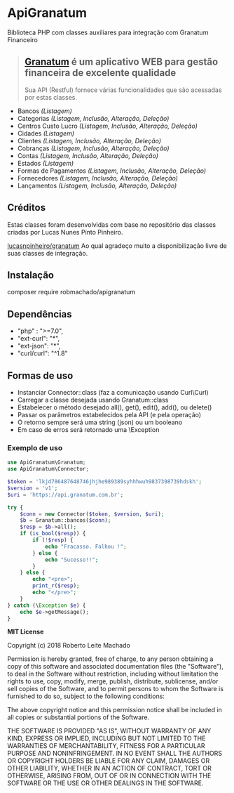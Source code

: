 # ApiGranatum

Biblioteca PHP com classes auxiliares para integração com Granatum Financeiro

> ## [Granatum](http://www.granatum.com.br) é um aplicativo WEB para gestão financeira de excelente qualidade
> Sua API (Restful) fornece várias funcionalidades que são acessadas por estas classes.  

 - Bancos *(Listagem)*
 - Categorias *(Listagem, Inclusão, Alteração, Deleção)*
 - Centros Custo Lucro *(Listagem, Inclusão, Alteração, Deleção)*
 - Cidades *(Listagem)*
 - Clientes *(Listagem, Inclusão, Alteração, Deleção)*
 - Cobranças *(Listagem, Inclusão, Alteração, Deleção)*
 - Contas *(Listagem, Inclusão, Alteração, Deleção)*
 - Estados *(Listagem)*
 - Formas de Pagamentos *(Listagem, Inclusão, Alteração, Deleção)*
 - Fornecedores *(Listagem, Inclusão, Alteração, Deleção)*
 - Lançamentos *(Listagem, Inclusão, Alteração, Deleção)*

## Créditos

Estas classes foram desenvolvidas com base no repositório das classes criadas por Lucas Nunes Pinto Pinheiro.

[lucasnpinheiro/granatum](https://github.com/lucasnpinheiro/granatum) Ao qual agradeço muito a disponibilização livre de suas classes de integração.

## Instalação

composer require robmachado/apigranatum

## Dependências

- "php" : ">=7.0",
- "ext-curl": "*",
- "ext-json": "*",
- "curl/curl": "^1.8"

## Formas de uso

- Instanciar Connector::class (faz a comunicação usando Curl\Curl)
- Carregar a classe desejada usando Granatum::class
- Estabelecer o método desejado all(), get(), edit(), add(), ou delete()
- Passar os parâmetros estabelecidos pela API (e pela operação)
- O retorno sempre será uma string (json) ou um booleano
- Em caso de erros será retornado uma \Exception

### Exemplo de uso

```php
use ApiGranatum\Granatum;
use ApiGranatum\Connector;

$token = 'lkjd786487648746jhjhe989389syhhhwuh9837398739hdskh';
$version = 'v1';
$uri = 'https://api.granatum.com.br';

try {
    $conn = new Connector($token, $version, $uri);
    $b = Granatum::bancos($conn);
    $resp = $b->all();
    if (is_bool($resp)) {
        if (!$resp) {
            echo "Fracasso. Falhou !";
        } else {
            echo "Sucesso!!";
        }
    } else {
        echo "<pre>";
        print_r($resp);
        echo "</pre>";
    }
} catch (\Exception $e) {
    echo $e->getMessage();
}
```

**MIT License**

Copyright (c) 2018 Roberto Leite Machado

Permission is hereby granted, free of charge, to any person obtaining a copy
of this software and associated documentation files (the "Software"), to deal
in the Software without restriction, including without limitation the rights
to use, copy, modify, merge, publish, distribute, sublicense, and/or sell
copies of the Software, and to permit persons to whom the Software is
furnished to do so, subject to the following conditions:

The above copyright notice and this permission notice shall be included in all
copies or substantial portions of the Software.

THE SOFTWARE IS PROVIDED "AS IS", WITHOUT WARRANTY OF ANY KIND, EXPRESS OR
IMPLIED, INCLUDING BUT NOT LIMITED TO THE WARRANTIES OF MERCHANTABILITY,
FITNESS FOR A PARTICULAR PURPOSE AND NONINFRINGEMENT. IN NO EVENT SHALL THE
AUTHORS OR COPYRIGHT HOLDERS BE LIABLE FOR ANY CLAIM, DAMAGES OR OTHER
LIABILITY, WHETHER IN AN ACTION OF CONTRACT, TORT OR OTHERWISE, ARISING FROM,
OUT OF OR IN CONNECTION WITH THE SOFTWARE OR THE USE OR OTHER DEALINGS IN THE
SOFTWARE.
